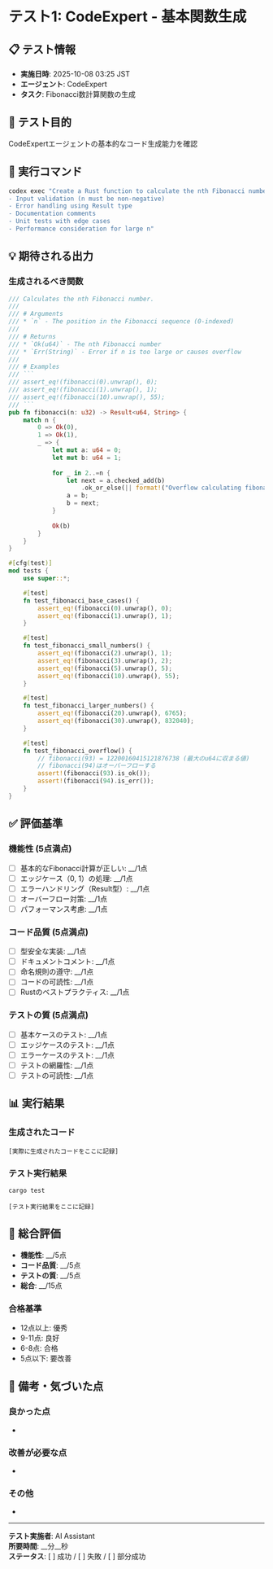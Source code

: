 # テスト1: CodeExpert - 基本関数生成

## 📋 テスト情報
- **実施日時**: 2025-10-08 03:25 JST
- **エージェント**: CodeExpert
- **タスク**: Fibonacci数計算関数の生成

## 🎯 テスト目的
CodeExpertエージェントの基本的なコード生成能力を確認

## 📝 実行コマンド
```powershell
codex exec "Create a Rust function to calculate the nth Fibonacci number with:
- Input validation (n must be non-negative)
- Error handling using Result type
- Documentation comments
- Unit tests with edge cases
- Performance consideration for large n"
```

## 💡 期待される出力

### 生成されるべき関数
```rust
/// Calculates the nth Fibonacci number.
///
/// # Arguments
/// * `n` - The position in the Fibonacci sequence (0-indexed)
///
/// # Returns
/// * `Ok(u64)` - The nth Fibonacci number
/// * `Err(String)` - Error if n is too large or causes overflow
///
/// # Examples
/// ```
/// assert_eq!(fibonacci(0).unwrap(), 0);
/// assert_eq!(fibonacci(1).unwrap(), 1);
/// assert_eq!(fibonacci(10).unwrap(), 55);
/// ```
pub fn fibonacci(n: u32) -> Result<u64, String> {
    match n {
        0 => Ok(0),
        1 => Ok(1),
        _ => {
            let mut a: u64 = 0;
            let mut b: u64 = 1;
            
            for _ in 2..=n {
                let next = a.checked_add(b)
                    .ok_or_else(|| format!("Overflow calculating fibonacci({})", n))?;
                a = b;
                b = next;
            }
            
            Ok(b)
        }
    }
}

#[cfg(test)]
mod tests {
    use super::*;

    #[test]
    fn test_fibonacci_base_cases() {
        assert_eq!(fibonacci(0).unwrap(), 0);
        assert_eq!(fibonacci(1).unwrap(), 1);
    }

    #[test]
    fn test_fibonacci_small_numbers() {
        assert_eq!(fibonacci(2).unwrap(), 1);
        assert_eq!(fibonacci(3).unwrap(), 2);
        assert_eq!(fibonacci(5).unwrap(), 5);
        assert_eq!(fibonacci(10).unwrap(), 55);
    }

    #[test]
    fn test_fibonacci_larger_numbers() {
        assert_eq!(fibonacci(20).unwrap(), 6765);
        assert_eq!(fibonacci(30).unwrap(), 832040);
    }

    #[test]
    fn test_fibonacci_overflow() {
        // fibonacci(93) = 12200160415121876738 (最大のu64に収まる値)
        // fibonacci(94)はオーバーフローする
        assert!(fibonacci(93).is_ok());
        assert!(fibonacci(94).is_err());
    }
}
```

## ✅ 評価基準

### 機能性 (5点満点)
- [ ] 基本的なFibonacci計算が正しい: __/1点
- [ ] エッジケース（0, 1）の処理: __/1点
- [ ] エラーハンドリング（Result型）: __/1点
- [ ] オーバーフロー対策: __/1点
- [ ] パフォーマンス考慮: __/1点

### コード品質 (5点満点)
- [ ] 型安全な実装: __/1点
- [ ] ドキュメントコメント: __/1点
- [ ] 命名規則の遵守: __/1点
- [ ] コードの可読性: __/1点
- [ ] Rustのベストプラクティス: __/1点

### テストの質 (5点満点)
- [ ] 基本ケースのテスト: __/1点
- [ ] エッジケースのテスト: __/1点
- [ ] エラーケースのテスト: __/1点
- [ ] テストの網羅性: __/1点
- [ ] テストの可読性: __/1点

## 📊 実行結果

### 生成されたコード
```
[実際に生成されたコードをここに記録]
```

### テスト実行結果
```bash
cargo test
```

```
[テスト実行結果をここに記録]
```

## 🎯 総合評価

- **機能性**: __/5点
- **コード品質**: __/5点
- **テストの質**: __/5点
- **総合**: __/15点

### 合格基準
- 12点以上: 優秀
- 9-11点: 良好
- 6-8点: 合格
- 5点以下: 要改善

## 📝 備考・気づいた点

### 良かった点
- 

### 改善が必要な点
- 

### その他
- 

---

**テスト実施者**: AI Assistant  
**所要時間**: __分__秒  
**ステータス**: [ ] 成功 / [ ] 失敗 / [ ] 部分成功

